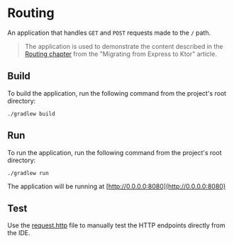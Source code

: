 # Routing

An application that handles `GET` and `POST` requests made to the `/` path.

>The application is used to demonstrate the content described in the [Routing chapter](https://ktor.io/docs/migration-from-express-js.html#routing)
>from the "Migrating from Express to Ktor" article.

## Build

To build the application, run the following command from the project's root directory:

```shell
./gradlew build
```

## Run

To run the application, run the following command from the project's root directory:

```shell
./gradlew run
```

The application will be running at [http://0.0.0.0:8080](http://0.0.0.0:8080)

## Test

Use the [request.http](request.http) file to manually test the HTTP endpoints directly from the IDE.